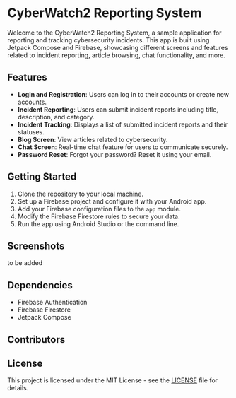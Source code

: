 # CyberWatch2 Reporting System

Welcome to the CyberWatch2 Reporting System, a sample application for reporting and tracking cybersecurity incidents. This app is built using Jetpack Compose and Firebase, showcasing different screens and features related to incident reporting, article browsing, chat functionality, and more.

## Features

- **Login and Registration**: Users can log in to their accounts or create new accounts.
- **Incident Reporting**: Users can submit incident reports including title, description, and category.
- **Incident Tracking**: Displays a list of submitted incident reports and their statuses.
- **Blog Screen**: View articles related to cybersecurity.
- **Chat Screen**: Real-time chat feature for users to communicate securely.
- **Password Reset**: Forgot your password? Reset it using your email.
  
## Getting Started

1. Clone the repository to your local machine.
2. Set up a Firebase project and configure it with your Android app.
3. Add your Firebase configuration files to the `app` module.
4. Modify the Firebase Firestore rules to secure your data.
5. Run the app using Android Studio or the command line.

## Screenshots

to be added

## Dependencies

- Firebase Authentication
- Firebase Firestore
- Jetpack Compose

## Contributors

## License

This project is licensed under the MIT License - see the [LICENSE](LICENSE) file for details.
